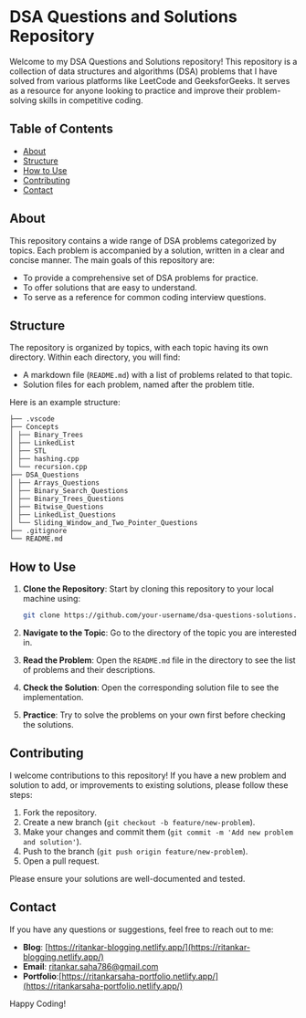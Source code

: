 # DSA Questions and Solutions Repository

Welcome to my DSA Questions and Solutions repository! This repository is a collection of data structures and algorithms (DSA) problems that I have solved from various platforms like LeetCode and GeeksforGeeks. It serves as a resource for anyone looking to practice and improve their problem-solving skills in competitive coding.

## Table of Contents

- [About](#about)
- [Structure](#structure)
- [How to Use](#how-to-use)
- [Contributing](#contributing)
- [Contact](#contact)

## About

This repository contains a wide range of DSA problems categorized by topics. Each problem is accompanied by a solution, written in a clear and concise manner. The main goals of this repository are:

- To provide a comprehensive set of DSA problems for practice.
- To offer solutions that are easy to understand.
- To serve as a reference for common coding interview questions.

## Structure

The repository is organized by topics, with each topic having its own directory. Within each directory, you will find:

- A markdown file (`README.md`) with a list of problems related to that topic.
- Solution files for each problem, named after the problem title.

Here is an example structure:

```
├── .vscode
├── Concepts
│ ├── Binary_Trees
│ ├── LinkedList
│ ├── STL
│ ├── hashing.cpp
│ └── recursion.cpp
├── DSA_Questions
│ ├── Arrays_Questions
│ ├── Binary_Search_Questions
│ ├── Binary_Trees_Questions
│ ├── Bitwise_Questions
│ ├── LinkedList_Questions
│ └── Sliding_Window_and_Two_Pointer_Questions
├── .gitignore
└── README.md
```

## How to Use

1. **Clone the Repository**: Start by cloning this repository to your local machine using:

    ```bash
    git clone https://github.com/your-username/dsa-questions-solutions.git
    ```

2. **Navigate to the Topic**: Go to the directory of the topic you are interested in.

3. **Read the Problem**: Open the `README.md` file in the directory to see the list of problems and their descriptions.

4. **Check the Solution**: Open the corresponding solution file to see the implementation.

5. **Practice**: Try to solve the problems on your own first before checking the solutions.

## Contributing

I welcome contributions to this repository! If you have a new problem and solution to add, or improvements to existing solutions, please follow these steps:

1. Fork the repository.
2. Create a new branch (`git checkout -b feature/new-problem`).
3. Make your changes and commit them (`git commit -m 'Add new problem and solution'`).
4. Push to the branch (`git push origin feature/new-problem`).
5. Open a pull request.

Please ensure your solutions are well-documented and tested.


## Contact

If you have any questions or suggestions, feel free to reach out to me:

- **Blog**: [https://ritankar-blogging.netlify.app/](https://ritankar-blogging.netlify.app/)
- **Email**: [ritankar.saha786@gmail.com](mailto:ritankar@example.com)
- **Portfolio**:[https://ritankarsaha-portfolio.netlify.app/](https://ritankarsaha-portfolio.netlify.app/)

Happy Coding!
